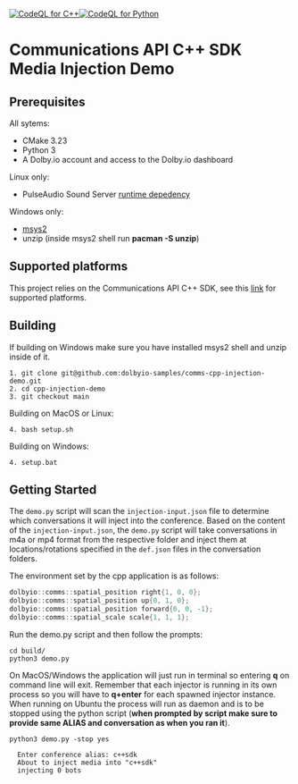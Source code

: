 [![CodeQL for C++](https://github.com/dolbyio-samples/comms-cpp-injection-demo/actions/workflows/codeql-analysis-cpp.yml/badge.svg)](https://github.com/dolbyio-samples/comms-cpp-injection-demo/actions/workflows/codeql-analysis-cpp.yml)[![CodeQL for Python](https://github.com/dolbyio-samples/comms-cpp-injection-demo/actions/workflows/codeql-analysis-python.yml/badge.svg)](https://github.com/dolbyio-samples/comms-cpp-injection-demo/actions/workflows/codeql-analysis-python.yml)

# Communications API C++ SDK Media Injection Demo

## Prerequisites
All sytems:
- CMake 3.23
- Python 3
- A Dolby.io account and access to the Dolby.io dashboard

Linux only:
- PulseAudio Sound Server [runtime depedency](https://api-references.dolby.io/comms-sdk-cpp/other/run_time_deps.html#linux-systems)

Windows only:
- [msys2](https://www.msys2.org/)
- unzip (inside msys2 shell run **pacman -S unzip**)

## Supported platforms
This project relies on the Communications API C++ SDK, see this [link](https://api-references.dolby.io/comms-sdk-cpp/other/supported_platforms.html) for supported platforms.

## Building
If building on Windows make sure you have installed msys2 shell and unzip inside of it.

```
1. git clone git@github.com:dolbyio-samples/comms-cpp-injection-demo.git 
2. cd cpp-injection-demo
3. git checkout main 
```
Building on MacOS or Linux:
```
4. bash setup.sh
```
Building on Windows:
```
4. setup.bat
```

## Getting Started
The `demo.py` script will scan the `injection-input.json` file to determine which conversations it will inject into the conference. Based on the content of the `injection-input.json`, the `demo.py` script will take conversations in m4a or mp4 format from the respective folder and inject them at locations/rotations specified in the `def.json` files in the conversation folders.

The environment set by the cpp application is as follows:
```cpp
dolbyio::comms::spatial_position right{1, 0, 0};
dolbyio::comms::spatial_position up{0, 1, 0};
dolbyio::comms::spatial_position forward{0, 0, -1};
dolbyio::comms::spatial_scale scale{1, 1, 1};
```

Run the demo.py script and then follow the prompts: 
```
cd build/
python3 demo.py 
```

On MacOS/Windows the application will just run in terminal so entering **q** on command line will exit. Remember that each injector is running in its own process so you will have to **q+enter** for each spawned injector
instance.
When running on Ubuntu the process will run as daemon and is to be stopped using the python script (**when prompted by script make sure to provide same ALIAS and conversation as when you ran it**). 
```
python3 demo.py -stop yes

  Enter conference alias: c++sdk
  About to inject media into "c++sdk"
  injecting 0 bots
```
